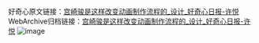 好奇心原文链接：[宫崎骏是这样改变动画制作流程的_设计_好奇心日报-许悦](https://www.qdaily.com/articles/1430.html)
WebArchive归档链接：[宫崎骏是这样改变动画制作流程的_设计_好奇心日报-许悦](http://web.archive.org/web/20180312091624/http://www.qdaily.com:80/articles/1430.html)
![image](http://ww3.sinaimg.cn/large/007d5XDply1g3v4ebeg33j30u0415e81)